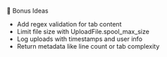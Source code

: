 🧠 Bonus Ideas
- Add regex validation for tab content
- Limit file size with UploadFile.spool_max_size
- Log uploads with timestamps and user info
- Return metadata like line count or tab complexity